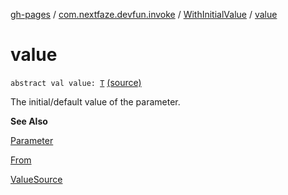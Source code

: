 [gh-pages](../../index.md) / [com.nextfaze.devfun.invoke](../index.md) / [WithInitialValue](index.md) / [value](./value.md)

# value

`abstract val value: `[`T`](index.md#T) [(source)](https://github.com/NextFaze/dev-fun/tree/master/devfun/src/main/java/com/nextfaze/devfun/invoke/View.kt#L66)

The initial/default value of the parameter.

**See Also**

[Parameter](../-parameter/index.md)

[From](../../com.nextfaze.devfun.invoke.view/-from/index.md)

[ValueSource](../../com.nextfaze.devfun.invoke.view/-value-source/index.md)

